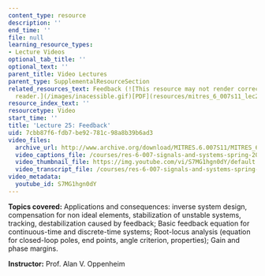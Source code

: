 ```yaml
---
content_type: resource
description: ''
end_time: ''
file: null
learning_resource_types:
- Lecture Videos
optional_tab_title: ''
optional_text: ''
parent_title: Video Lectures
parent_type: SupplementalResourceSection
related_resources_text: Feedback (![This resource may not render correctly in a screen
  reader.](/images/inacessible.gif)[PDF](resources/mitres_6_007s11_lec25))
resource_index_text: ''
resourcetype: Video
start_time: ''
title: 'Lecture 25: Feedback'
uid: 7cbb87f6-fdb7-be92-781c-98a8b39b6ad3
video_files:
  archive_url: http://www.archive.org/download/MITRES.6.007S11/MITRES_6-007S11lec25_300k.mp4
  video_captions_file: /courses/res-6-007-signals-and-systems-spring-2011/42ad3ae17e3c5fc39235488f9af0fbb2_S7MG1hgn0dY.vtt
  video_thumbnail_file: https://img.youtube.com/vi/S7MG1hgn0dY/default.jpg
  video_transcript_file: /courses/res-6-007-signals-and-systems-spring-2011/75c31445038919011a96b87464d63be9_S7MG1hgn0dY.pdf
video_metadata:
  youtube_id: S7MG1hgn0dY
---
```


**Topics covered:** Applications and consequences: inverse system design, compensation for non ideal elements, stabilization of unstable systems, tracking, destabilization caused by feedback; Basic feedback equation for continuous-time and discrete-time systems; Root-locus analysis (equation for closed-loop poles, end points, angle criterion, properties); Gain and phase margins.

**Instructor:** Prof. Alan V. Oppenheim
